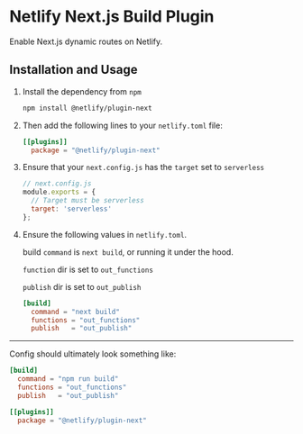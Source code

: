 # Netlify Next.js Build Plugin

Enable Next.js dynamic routes on Netlify.

## Installation and Usage

1. Install the dependency from `npm`

    ```bash
    npm install @netlify/plugin-next
    ```

2. Then add the following lines to your `netlify.toml` file:

    ```toml
    [[plugins]]
      package = "@netlify/plugin-next"
    ```

3. Ensure that your `next.config.js` has the `target` set to `serverless`

    ```js
    // next.config.js
    module.exports = {
      // Target must be serverless
      target: 'serverless'
    };
    ```

4. Ensure the following values in `netlify.toml`.

    build `command` is `next build`, or running it under the hood.

    `function` dir is set to `out_functions`

    `publish` dir is set to `out_publish`

    ```toml
    [build]
      command = "next build"
      functions = "out_functions"
      publish   = "out_publish"
    ```

---

Config should ultimately look something like:

```toml
[build]
  command = "npm run build"
  functions = "out_functions"
  publish   = "out_publish"

[[plugins]]
  package = "@netlify/plugin-next"
```

